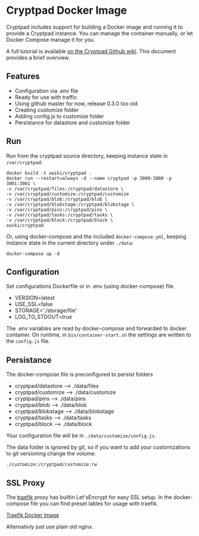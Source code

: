 # Cryptpad Docker Image

Cryptpad includes support for building a Docker image and running it to provide a Cryptpad instance. You can manage the container manually, or let Docker Compose manage it for you.

A full tutorial is available [on the Cryptpad Github wiki](https://github.com/xwiki-labs/cryptpad/wiki/Docker-(with-Nginx-and-Traefik)). This document provides a brief overview.

## Features

- Configuration via .env file
- Ready for use with traffic
- Using github master for now, release 0.3.0 too old
- Creating customize folder
- Adding config.js to customize folder
- Persistance for datastore and customize folder

## Run

Run from the cryptpad source directory, keeping instance state in `/var/cryptpad`:

```
docker build -t xwiki/cryptpad .
docker run --restart=always -d --name cryptpad -p 3000:3000 -p 3001:3001 \
-v /var/cryptpad/files:/cryptpad/datastore \
-v /var/cryptpad/customize:/cryptpad/customize 
-v /var/cryptpad/blob:/cryptpad/blob \
-v /var/cryptpad/blobstage:/cryptpad/blobstage \
-v /var/cryptpad/pins:/cryptpad/pins \
-v /var/cryptpad/tasks:/cryptpad/tasks \
-v /var/cryptpad/block:/cryptpad/block \ 
xwiki/cryptpad
```

Or, using docker-compose and the included `docker-compose.yml`, keeping instance state in the current directory under `./data`:

```
docker-compose up -d
```

## Configuration

Set configurations Dockerfile or in .env (using docker-compose) file.

- VERSION=latest
- USE_SSL=false
- STORAGE='./storage/file'
- LOG_TO_STDOUT=true

The .env variables are read by docker-compose and forwarded to docker container.
On runtime, in `bin/container-start.sh` the settings are written to the `config.js` file.


## Persistance

The docker-compose file is preconfigured to persist folders

- cryptpad/datastore --> ./data/files
- cryptpad/customize --> ./data/customize
- cryptpad/pins --> ./data/pins
- cryptpad/blob --> ./data/blob
- cryptpad/blobstage --> ./data/blobstage
- cryptpad/tasks --> ./data/tasks
- cryptpad/block --> ./data/block

Your configuration file will be in `./data/customize/config.js`.

The data folder is ignored by git, so if you want to add your customizations to git versioning change the volume:

```
./customize:/cryptpad/customize:rw
```

## SSL Proxy

The [traefik](https://traefik.io/) proxy has builtin Let'sEncrypt for easy SSL setup.
In the docker-compose file you can find preset lables for usage with traefik.

[Traefik Docker Image](https://hub.docker.com/_/traefik/)

Alternativly just use plain old nginx.
